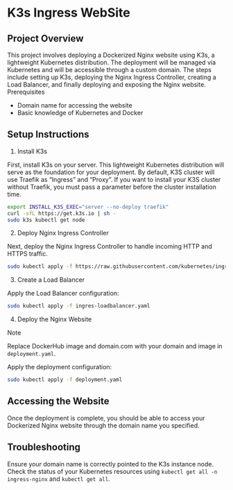 # K3s Ingress WebSite

## Project Overview

This project involves deploying a Dockerized Nginx website using K3s, a lightweight Kubernetes distribution. The deployment will be managed via Kubernetes and will be accessible through a custom domain. The steps include setting up K3s, deploying the Nginx Ingress Controller, creating a Load Balancer, and finally deploying and exposing the Nginx website.
Prerequisites

* Domain name for accessing the website
* Basic knowledge of Kubernetes and Docker

## Setup Instructions

1. Install K3s

First, install K3s on your server. This lightweight Kubernetes distribution will serve as the foundation for your deployment.
By default, K3S cluster will use Traefik as “Ingress” and “Proxy”. If you want to install your K3S cluster without Traefik, you must pass a parameter before the cluster installation time.

```bash
export INSTALL_K3S_EXEC="server --no-deploy traefik"
curl -sfL https://get.k3s.io | sh -
sudo k3s kubectl get node
```

2. Deploy Nginx Ingress Controller

Next, deploy the Nginx Ingress Controller to handle incoming HTTP and HTTPS traffic.

```bash
sudo kubectl apply -f https://raw.githubusercontent.com/kubernetes/ingress-nginx/controller-v1.7.1/deploy/static/provider/baremetal/deploy.yaml
```

3. Create a Load Balancer

Apply the Load Balancer configuration:

```bash
sudo kubectl apply -f ingres-loadbalancer.yaml
```

4. Deploy the Nginx Website

>[!NOTE]
>Replace DockerHub image and domain.com with your domain and image in `deployment.yaml`.

Apply the deployment configuration:

```bash
sudo kubectl apply -f deployment.yaml
```
## Accessing the Website

Once the deployment is complete, you should be able to access your Dockerized Nginx website through the domain name you specified.

## Troubleshooting

Ensure your domain name is correctly pointed to the K3s instance node.
Check the status of your Kubernetes resources using `kubectl get all -n ingress-nginx` and `kubectl get all`.
